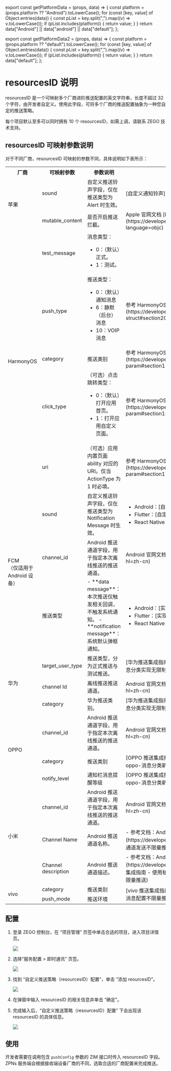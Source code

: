 export const getPlatformData = (props, data) => {
    const platform = (props.platform ?? "Android").toLowerCase();
    for (const [key, value] of Object.entries(data)) {
        const pList = key.split(",").map((v) => v.toLowerCase());
        if (pList.includes(platform)) {
            return value;
        }
    }
    return data["Android"] || data["android"] || data["default"];
};

export const getPlatformData2 = (props, data) => {
    const platform = (props.platform ?? "default").toLowerCase();
    for (const [key, value] of Object.entries(data)) {
        const pList = key.split(",").map((v) => v.toLowerCase());
        if (pList.includes(platform)) {
            return value;
        }
    }
    return data["default"];
};

# resourcesID 说明

resourcesID 是一个可映射多个厂商进阶推送配置的英文字符串，长度不超过 32 个字符，由开发者自定义。使用此字段，可将多个厂商的推送配置抽象为一种您自定的推送策略。

每个项目默认至多可以同时拥有 10 个 resourcesID，如需上调，请联系 ZEGO 技术支持。

## resourcesID 可映射参数说明

对于不同厂商，resourcesID 可映射的参数不同，具体说明如下表所示：

<table>
<tbody>
<tr>
<th>厂商</th>
<th>可映射参数</th>
<th>参数说明</th>
<th>参考文档</th>
</tr>
<tr>
<td rowspan="2">苹果</td>
<td>sound</td>
<td>自定义推送铃声字段，仅在推送类型为 Alert 时生效。</td>
<td>[自定义通知铃声](/zim-ios/offline-push-notifications/customize-notification-sound)</td>
</tr>
<tr>
<td>mutable_content</td>
<td>是否开启推送拦截。</td>
<td>Apple 官网文档 [Modifying content in newly delivered notifications](https://developer.apple.com/documentation/usernotifications/modifying_content_in_newly_delivered_notifications?language=objc)</td>
</tr>
<tr>
<td rowspan="5">HarmonyOS</td>
<td>test_message</td>
<td>消息类型：<ul><li>0：（默认）正式。</li><li>1：测试。</li></ul></td>
</tr>
<tr>
<td>push_type</td>
<td>推送类型：<ul><li>0：（默认）通知消息</li><li>6：静默（后台）消息</li><li>10：VOIP消息</li></ul></td>
<td>参考 HarmonyOS Push Kit [场景化消息 - 请求体结构说明 - Request Header](https://developer.huawei.com/consumer/cn/doc/harmonyos-references/push-scenariozed-api-request-struct#section20573634202313)</td>
</tr>
<tr>
<td>category</td>
<td>推送类别</td>
<td>参考 HarmonyOS Push Kit [场景化消息 - 请求体参数说明 - Notification](https://developer.huawei.com/consumer/cn/doc/harmonyos-references/push-scenariozed-api-request-param#section17371529101117)</td>
</tr>
<tr>
<td>click_type</td>
<td>（可选）点击跳转类型：<ul><li>0：（默认）打开应用首页。</li><li>1：打开应用自定义页面。</li></ul></td>
<td>参考 HarmonyOS Push Kit [场景化消息 - 请求体参数说明 - ClickAction - actionType](https://developer.huawei.com/consumer/cn/doc/harmonyos-references/push-scenariozed-api-request-param#section152462191216)</td>
</tr>
<tr>
<td>uri</td>
<td>（可选）应用内置页面 ability 对应的 URI。仅当 ActionType 为 1 时必填。</td>
<td>参考 HarmonyOS Push Kit [场景化消息 - 请求体参数说明 - ClickAction - uri](https://developer.huawei.com/consumer/cn/doc/harmonyos-references/push-scenariozed-api-request-param#section17371529101117)</td>
</tr>
<tr>
<td rowspan="3">FCM<br/>（仅适用于 Android 设备）</td>
<td>sound</td>
<td>自定义推送铃声字段，仅在推送类型为 Notification Message 时生效。</td>
<td><ul><li>Android：[自定义通知铃声](/zim-android/offline-push-notifications/customize-notification-sound)</li><li>Flutter：[自定义通知铃声](/zim-flutter/offline-push-notifications/customize-notification-sound)</li><li>React Native：[自定义通知铃声](/zim-rn/offline-push-notifications/customize-notification-sound)</li></ul></td>
</tr>
<tr>
<td>channel_id</td>
<td>Android 推送通道字段，用于指定本次离线推送的推送通道。</td>
<td>Android 官网文档 [创建和管理通知渠道](https://developer.android.com/develop/ui/views/notifications/channels?hl=zh-cn)</td>
</tr>
<tr>
<td>推送类型</td>
<td>
- **data message**：本次推送仅触发相关回调，不触发系统通知。
- **notification message**：系统默认弹框通知。
</td>
<td><ul><li>Android：[实现静默推送](/zim-android/offline-push-notifications/implement-silent-push-notifications)</li><li>Flutter：[实现静默推送](/zim-flutter/offline-push-notifications/implement-silent-push-notifications)</li><li>React Native：[实现静默推送](/zim-rn/offline-push-notifications/implement-silent-push-notifications)</li></ul></td>
</tr>
<tr>
<td rowspan="3">华为</td>
<td>target_user_type</td>
<td>推送类型，分为正式推送与测试推送。</td>
<td>[华为推送集成指南 - 基于消息分类实现无限制推送](/zim-android/offline-push-notifications/integrate-huawei#基于消息分类实现无限制推送)</td>
</tr>
<tr>
<td>channel Id</td>
<td>离线推送推送通道。</td>
<td>Android 官网文档 [创建和管理通知渠道](https://developer.android.com/develop/ui/views/notifications/channels?hl=zh-cn)</td>
</tr>
<tr>
<td>category</td>
<td>华为推送类别。</td>
<td>[华为推送集成指南 - 基于消息分类实现无限制推送](/zim-android/offline-push-notifications/integrate-huawei#基于消息分类实现无限制推送)</td>
</tr>
<tr>
<td rowspan="3">OPPO</td>
<td>channel_id</td>
<td>Android 推送通道字段，用于指定本次离线推送的推送通道。</td>
<td>Android 官网文档 [创建和管理通知渠道](https://developer.android.com/develop/ui/views/notifications/channels?hl=zh-cn)</td>
</tr>
<tr>
<td>category</td>
<td>推送类别</td>
<td>[OPPO 推送集成指南 - 消息分类新规申请消息分类](/zim-android/offline-push-notifications/integrate-oppo#根据-oppo-消息分类新规申请消息分类)</td>
</tr>
<tr>
<td>notify_level</td>
<td>通知栏消息提醒等级</td>
<td>[OPPO 推送集成指南 - 消息分类新规申请消息分类](/zim-android/offline-push-notifications/integrate-oppo#根据-oppo-消息分类新规申请消息分类)</td>
</tr>
<tr>
<td rowspan="3">小米</td>
<td>channel_id</td>
<td>Android 推送通道字段，用于指定本次离线推送的推送通道。</td>
<td>Android 官网文档 [创建和管理通知渠道](https://developer.android.com/develop/ui/views/notifications/channels?hl=zh-cn)</td>
</tr>
<tr>
<td>Channel Name</td>
<td>Android 推送通道名称。</td>
<td>
- 参考文档：Android 官网文档 [创建和管理通知渠道](https://developer.android.com/develop/ui/views/notifications/channels?hl=zh-cn)
- 在 ZEGO 中的应用：[使用私信通道发送不限量推送](/zim-android/offline-push-notifications/integrate-xiaomi)
</td>
</tr>
<tr>
<td>Channel description</td>
<td>Android 推送通道描述。</td>
<td>
- 参考文档：Android 官网文档 [创建和管理通知渠道](https://developer.android.com/develop/ui/views/notifications/channels?hl=zh-cn)
- 在 ZEGO 中的应用：[小米推送集成指南 - 使用私信通道无限制推送](/zim-android/offline-push-notifications/integrate-xiaomi#基于系统消息配置不限量推送)
</td>
</tr>
<tr>
<td rowspan="2">vivo</td>
<td>category</td>
<td>推送类别</td>
<td rowspan="2">[vivo 推送集成指南 - 基于系统消息配置不限量推送](/zim-android/offline-push-notifications/integrate-vivo#基于系统消息配置不限量推送)</td>
</tr>
<tr>
<td>push_mode</td>
<td>推送环境</td>
</tr>
</tbody>
</table>

## 配置

1. 登录 ZEGO 控制台，在 “项目管理” 页签中单击合适的项目，进入项目详情页。

    <Frame width="512" height="auto" caption=""><img src="https://doc-media.zego.im/sdk-doc/Pics/ZIM/OfflinePush/Enter_project_1.jpeg" /></Frame>

2. 选择“服务配置 > 即时通讯” 页签。

    <Frame width="512" height="auto" caption=""><img src="https://doc-media.zego.im/sdk-doc/Pics/ZIM/OfflinePush/Add_1.jpeg" /></Frame>

3. 找到 “自定义推送策略（resourcesID）配置”，单击 “添加 reourcesID”。

    <Frame width="512" height="auto" caption=""><img src="https://doc-media.zego.im/sdk-doc/Pics/ZIM/OfflinePush/resouceID.jpeg" /></Frame>

4. 在弹窗中输入 resourcesID 的相关信息并单击 “确定”。

5. 完成输入后，“自定义推送策略（resourcesID）配置” 下会出现该 resourcesID 的具体信息。

    <Frame width="512" height="auto" caption=""><img src="https://doc-media.zego.im/sdk-doc/Pics/ZIM/OfflinePush/Copy_1.jpeg" /></Frame>

## 使用

开发者需要在调用包含 `pushConfig` 参数的 ZIM 接口时传入 resourcesID 字段。ZPNs 服务端会根据接收端设备厂商的不同，选取合适的厂商配置来完成推送。

<Content />